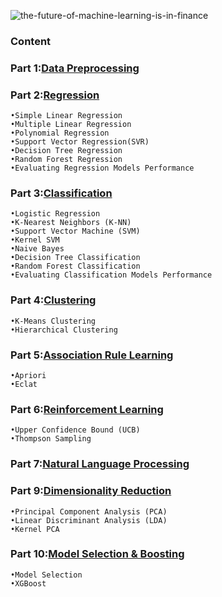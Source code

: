 
![the-future-of-machine-learning-is-in-finance](https://user-images.githubusercontent.com/29937202/42225404-25ff61e8-7efa-11e8-849e-046c410c801b.jpg)
 
### Content
 
### Part 1:[Data Preprocessing](https://github.com/sam2702/Udemy-Machine-Learning-A-Z/tree/master/Data_Preprocessing)
 
### Part 2:[Regression](https://github.com/sam2702/Udemy-Machine-Learning-A-Z/tree/master/Regression) 
```
•Simple Linear Regression
•Multiple Linear Regression
•Polynomial Regression
•Support Vector Regression(SVR)
•Decision Tree Regression
•Random Forest Regression
•Evaluating Regression Models Performance
```
### Part 3:[Classification](https://github.com/sam2702/Udemy-Machine-Learning-A-Z/tree/master/Classification)
```
•Logistic Regression
•K-Nearest Neighbors (K-NN)
•Support Vector Machine (SVM)
•Kernel SVM
•Naive Bayes
•Decision Tree Classification
•Random Forest Classification
•Evaluating Classification Models Performance
```
### Part 4:[Clustering](https://github.com/sam2702/Udemy-Machine-Learning-A-Z/tree/master/Clustering)
```
•K-Means Clustering
•Hierarchical Clustering
```
### Part 5:[Association Rule Learning](https://github.com/sam2702/Udemy-Machine-Learning-A-Z/tree/master/Association%20Rule%20Learning/Apriori_Python)
```
•Apriori
•Eclat
```
### Part 6:[Reinforcement Learning](https://github.com/sam2702/Udemy-Machine-Learning-A-Z/tree/master/Reinforcement%20Learning)
```
•Upper Confidence Bound (UCB)
•Thompson Sampling
```
### Part 7:[Natural Language Processing](https://github.com/sam2702/Udemy-Machine-Learning-A-Z/tree/master/Natural_Language_Processing)
### Part 9:[Dimensionality Reduction](https://github.com/sam2702/Udemy-Machine-Learning-A-Z/tree/master/Dimensionality%20Reduction) 
```
•Principal Component Analysis (PCA)
•Linear Discriminant Analysis (LDA)
•Kernel PCA
```
### Part 10:[Model Selection & Boosting](https://github.com/sam2702/Udemy-Machine-Learning-A-Z/tree/master/Model%20Selection%20%26%20Boosting) 
```
•Model Selection
•XGBoost
```
